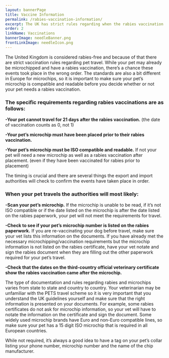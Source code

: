 ```yaml
---
layout: bannerPage
title: Vaccine Information
permalink: /rabies-vaccination-information/
excerpt: The UK has strict rules regarding when the rabies vaccination takes place.  Knowing if a rabies vaccination is needed is crucial to planning your pet’s journey.
order: 2
linkName: Vaccinations
bannerImage: needleBanner.png
frontLinkImage: needleIcon.png
---
```


The United Kingdom is considered rabies-free and because of that there are strict vaccination rules regarding pet travel.  While your pet may already be microchipped and have a rabies vaccination, there’s a chance these events took place in the wrong order.  The standards are also a bit different in Europe for microchips, so it is important to make sure your pet’s microchip is compatible and readable before you decide whether or not your pet needs a rabies vaccination.
<h3>The specific requirements regarding rabies vaccinations are as follows:</h3>

<b>-Your pet cannot travel for 21 days after the rabies vaccination.</b>  (the date of vaccination counts as 0, not 1)

<b>-Your pet’s microchip must have been placed prior to their rabies vaccination.</b>

<b>-Your pet’s microchip must be ISO compatible and readable.</b>  If not your pet will need a new microchip as well as a rabies vaccination after placement.  (even if they have been vaccinated for rabies prior to placement)

The timing is crucial and there are several things the export and import authorities will check to confirm the events have taken place in order.  
<h3>When your pet travels the authorities will most likely:</h3>

<b>-Scan your pet’s microchip.</b>  If the microchip is unable to be read, if it’s not ISO compatible or if the date listed on the microchip is after the date listed on the rabies paperwork, your pet will not meet the requirements for travel.  

<b>-Check to see if your pet’s microchip number is listed on the rabies paperwork.</b>  If you are re-vaccinating your dog before travel, make sure your vet lists this information on the documents.  If you have already met the necessary microchipping/vaccination requirements but the microchip information is not listed on the rabies certificate, have your vet notate and sign the rabies document when they are filling out the other paperwork required for your pet’s travel.  

<b>-Check that the dates on the third-country official veterinary certificate show the rabies vaccination came after the microchip.</b>

The type of documentation and rules regarding rabies and microchips varies from state to state and country to country.  Your veterinarian may be unfamiliar with the PETS travel scheme so it is very important that you understand the UK guidelines yourself and make sure that the right information is presented on your documents.  For example, some rabies certificates do not ask for microchip information, so your vet will have to notate the information on the certificate and sign the document.  Some widely used microchip brands have Euro and non-Euro compatible lines, so make sure your pet has a 15 digit ISO microchip that is required in all European countries.

While not required, it’s always a good idea to have a tag on your pet’s collar listing your phone number, microchip number and the name of the chip manufacturer.
